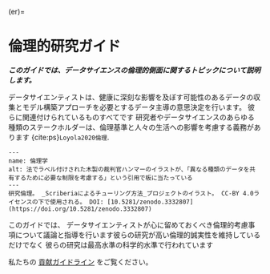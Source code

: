 (er)=
# 倫理的研究ガイド

***このガイドでは、データサイエンスの倫理的側面に関するトピックについて説明します。***

データサイエンティストは、健康に深刻な影響を及ぼす可能性のあるデータの収集とモデル構築アプローチを必要とするデータ主導の意思決定を行います。 彼らに関連付けられているものすべてです 研究者やデータサイエンスのあらゆる種類のステークホルダーは、倫理基準と人々の生活への影響を考慮する義務があります {cite:ps}`Loyola2020倫理`.

```{figure} ../figures/ethics.jpg
---
name: 倫理学
alt: 法でラベル付けされた木製の裁判官ハンマーのイラストが、「異なる種類のデータを共有するために必要な制限を考慮する」という引用で板に当たっている
---
研究倫理。 _Scriberiaによるチューリング方法_プロジェクトのイラスト。 CC-BY 4.0ライセンスの下で使用される。 DOI: [10.5281/zenodo.3332807](https://doi.org/10.5281/zenodo.3332807)
```

このガイドでは、 データサイエンティストが心に留めておくべき倫理的考慮事項について議論と指導を行います彼らの研究が高い倫理的誠実性を維持しているだけでなく 彼らの研究は最高水準の科学的水準で行われています

私たちの [貢献ガイドライン](https://github.com/alan-turing-institute/the-turing-way/blob/main/CONTRIBUTING.md) をご覧ください。
